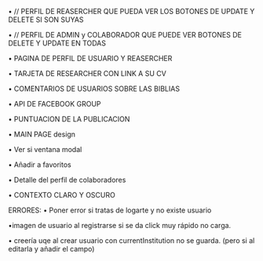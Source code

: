 
•	// PERFIL DE REASERCHER QUE PUEDA VER LOS BOTONES DE UPDATE Y DELETE SI SON SUYAS

•	// PERFIL DE ADMIN  y  COLABORADOR QUE PUEDE VER BOTONES DE DELETE Y UPDATE EN TODAS

•	PAGINA DE PERFIL DE USUARIO Y REASERCHER	

•	TARJETA DE RESEARCHER CON LINK A SU CV

•	COMENTARIOS DE USUARIOS SOBRE LAS BIBLIAS

•	API DE FACEBOOK GROUP

•	PUNTUACION DE LA PUBLICACION

•	MAIN PAGE design

•	Ver si ventana modal

•	Añadir a favoritos 

•	Detalle del perfil de colaboradores

•	CONTEXTO CLARO Y OSCURO


ERRORES:
•	Poner error si tratas de logarte y no existe usuario

•imagen de usuario al registrarse si se da click muy rápido no carga. 


•	creería uqe al crear usuario con currentInstitution no se guarda. (pero si al editarla y añadir el campo)
